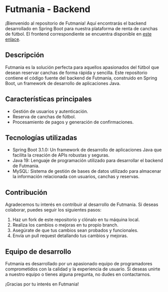 # Futmania - Backend

¡Bienvenido al repositorio de Futmania! Aquí encontrarás el backend desarrollado en Spring Boot para nuestra plataforma de renta de canchas de fútbol. El frontend correspondiente se encuentra disponible en [este enlace](https://github.com/Orjuelalaley/Web_Repository.git).

## Descripción

Futmania es la solución perfecta para aquellos apasionados del fútbol que desean reservar canchas de forma rápida y sencilla. Este repositorio contiene el código fuente del backend de Futmania, construido en Spring Boot, un framework de desarrollo de aplicaciones Java.

## Características principales

- Gestión de usuarios y autenticación.
- Reserva de canchas de fútbol.
- Procesamiento de pagos y generación de confirmaciones.

## Tecnologías utilizadas

- Spring Boot 3.1.0: Un framework de desarrollo de aplicaciones Java que facilita la creación de APIs robustas y seguras.
- Java 19: Lenguaje de programación utilizado para desarrollar el backend de Futmania.
- MySQL: Sistema de gestión de bases de datos utilizado para almacenar la información relacionada con usuarios, canchas y reservas.

## Contribución

Agradecemos tu interés en contribuir al desarrollo de Futmania. Si deseas colaborar, puedes seguir los siguientes pasos:

1. Haz un fork de este repositorio y clónalo en tu máquina local.
2. Realiza los cambios o mejoras en tu propio branch.
3. Asegúrate de que tus cambios sean probados y funcionales.
4. Envía un pull request detallando tus cambios y mejoras.

## Equipo de desarrollo

Futmania es desarrollado por un apasionado equipo de programadores comprometidos con la calidad y la experiencia de usuario. Si deseas unirte a nuestro equipo o tienes alguna pregunta, no dudes en contactarnos.

¡Gracias por tu interés en Futmania!

